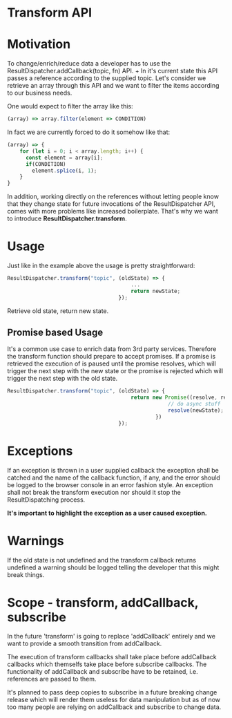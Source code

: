 # Transform API

# Motivation
To change/enrich/reduce data a developer has to use the ResultDispatcher.addCallback(topic, fn) API. +
In it's current state this API passes a reference according to the supplied topic.
Let's consider we retrieve an array through this API and we want to filter the items according to our business needs.

One would expect to filter the array like this:
```javascript
(array) => array.filter(element => CONDITION)
```

In fact we are currently forced to do it somehow like that:
```javascript
(array) => {
    for (let i = 0; i < array.length; i++) {
      const element = array[i];
      if(CONDITION)
        element.splice(i, 1);
    }
}
```

In addition, working directly on the references without letting people know that they change state for future invocations of the ResultDispatcher API, comes with more problems like increased boilerplate.
That's why we want to introduce **ResultDispatcher.transform**.

# Usage
Just like in the example above the usage is pretty straightforward:
```javascript
ResultDispatcher.transform("topic", (oldState) => {
                                        ...
                                        return newState;
                                    });
```

Retrieve old state, return new state.

## Promise based Usage
It's a common use case to enrich data from 3rd party services. Therefore the transform function should prepare to accept promises. 
If a promise is retrieved the execution of is paused until the promise resolves, which will trigger the next step with the new state or the promise is rejected which will trigger the next step with the old state.
```javascript
ResultDispatcher.transform("topic", (oldState) => {
                                        return new Promise((resolve, reject) => {
                                                    // do async stuff
                                                    resolve(newState);                                        
                                                })                              
                                    });
```

# Exceptions
If an exception is thrown in a user supplied callback the exception shall be catched and the name of the callback function, if any, and the error should be logged to the browser console in an error fashion style.
An exception shall not break the transform execution nor should it stop the ResultDispatching process.

**It's important to highlight the exception as a user caused exception.** 

# Warnings
If the old state is not undefined and the transform callback returns undefined a warning should be logged telling the developer that this might break things.

# Scope - transform, addCallback, subscribe 
In the future 'transform' is going to replace 'addCallback' entirely and we want to provide a smooth transition from addCallback.

The execution of transform callbacks shall take place before addCallback callbacks which themselfs take place before subscribe callbacks.
The functionality of addCallback and subscribe have to be retained, i.e. references are passed to them.

It's planned to pass deep copies to subscribe in a future breaking change release which will render them useless for data manipulation but as of now too many people are relying on addCallback and subscribe to change data.
 